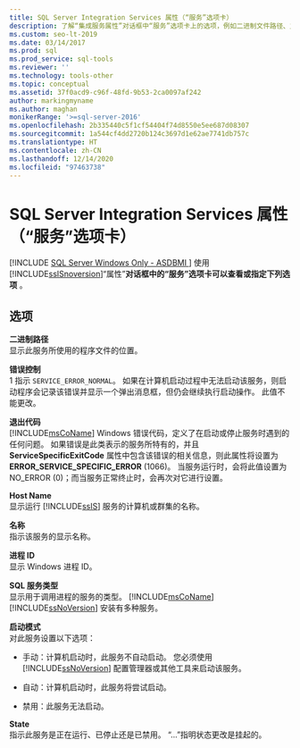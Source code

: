 ```yaml
---
title: SQL Server Integration Services 属性（“服务”选项卡）
description: 了解“集成服务属性”对话框中“服务”选项卡上的选项，例如二进制文件路径、主机名以及启动模式。
ms.custom: seo-lt-2019
ms.date: 03/14/2017
ms.prod: sql
ms.prod_service: sql-tools
ms.reviewer: ''
ms.technology: tools-other
ms.topic: conceptual
ms.assetid: 37f0acd9-c96f-48fd-9b53-2ca0097af242
author: markingmyname
ms.author: maghan
monikerRange: '>=sql-server-2016'
ms.openlocfilehash: 2b335440c5f1cf54404f74d8550e5ee687d08307
ms.sourcegitcommit: 1a544cf4dd2720b124c3697d1e62ae7741db757c
ms.translationtype: HT
ms.contentlocale: zh-CN
ms.lasthandoff: 12/14/2020
ms.locfileid: "97463738"
---
```

# <a name="sql-server-integration-services-properties-service-tab"></a>SQL Server Integration Services 属性（“服务”选项卡）
[!INCLUDE [SQL Server Windows Only - ASDBMI ](../../includes/applies-to-version/sql-windows-only-asdbmi.md)]
  使用 [!INCLUDE[ssISnoversion](../../includes/ssisnoversion-md.md)]“属性”**对话框中的“服务”选项卡可以查看或指定下列选项** 。  
  
## <a name="options"></a>选项  
 **二进制路径**  
 显示此服务所使用的程序文件的位置。  
  
 **错误控制**  
 1 指示 `SERVICE_ERROR_NORMAL`。 如果在计算机启动过程中无法启动该服务，则启动程序会记录该错误并显示一个弹出消息框，但仍会继续执行启动操作。 此值不能更改。  
  
 **退出代码**  
 [!INCLUDE[msCoName](../../includes/msconame-md.md)] Windows 错误代码，定义了在启动或停止服务时遇到的任何问题。 如果错误是此类表示的服务所特有的，并且 **ServiceSpecificExitCode** 属性中包含该错误的相关信息，则此属性将设置为 **ERROR_SERVICE_SPECIFIC_ERROR** (1066)。 当服务运行时，会将此值设置为 NO_ERROR (0)；而当服务正常终止时，会再次对它进行设置。  
  
 **Host Name**  
 显示运行 [!INCLUDE[ssIS](../../includes/ssis-md.md)] 服务的计算机或群集的名称。  
  
 **名称**  
 指示该服务的显示名称。  
  
 **进程 ID**  
 显示 Windows 进程 ID。  
  
 **SQL 服务类型**  
 显示用于调用进程的服务的类型。 [!INCLUDE[msCoName](../../includes/msconame-md.md)] [!INCLUDE[ssNoVersion](../../includes/ssnoversion-md.md)] 安装有多种服务。  
  
 **启动模式**  
 对此服务设置以下选项：  
  
-   手动：计算机启动时，此服务不自动启动。 您必须使用 [!INCLUDE[ssNoVersion](../../includes/ssnoversion-md.md)] 配置管理器或其他工具来启动该服务。  
  
-   自动：计算机启动时，此服务将尝试启动。  
  
-   禁用：此服务无法启动。  
  
 **State**  
 指示此服务是正在运行、已停止还是已禁用。 “...”指明状态更改是挂起的。  
  
  
